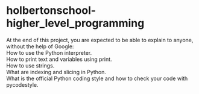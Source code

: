 # holbertonschool-higher_level_programming
At the end of this project, you are expected to be able to explain to anyone, without the help of Google:<br/>
How to use the Python interpreter.<br/>
How to print text and variables using print.<br/>
How to use strings.<br/>
What are indexing and slicing in Python.<br/>
What is the official Python coding style and how to check your code with pycodestyle.<br/>
